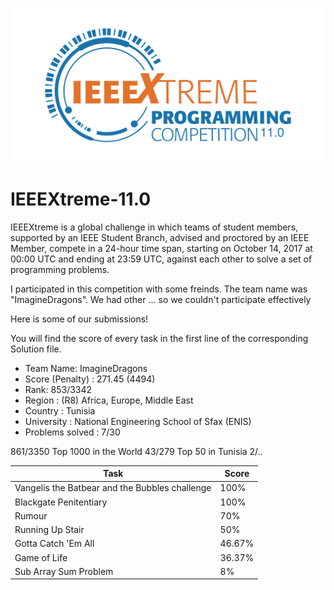 ![alt text](
https://github.com/OmarDahmen/IEEEXtreme-11.0/blob/master/XtremeLogo.svg
"XtremeLogo")
# IEEEXtreme-11.0
IEEEXtreme is a global challenge in which teams of student members, supported by an IEEE Student Branch, advised and proctored by an IEEE Member, compete in a 24-hour time span, starting on October 14, 2017 at 00:00 UTC and ending at 23:59 UTC, against each other to solve a set of programming problems.

I participated in this competition with some freinds. The team name was "ImagineDragons". We had other ... so we couldn't participate effectively

Here is some of our submissions!

You will find the score of every task in the first line of the corresponding Solution file.

* Team Name: ImagineDragons
* Score (Penalty) : 271.45 (4494)
* Rank: 853/3342
* Region : (R8) Africa, Europe, Middle East
* Country : Tunisia
* University : National Engineering School of Sfax (ENIS)
* Problems solved : 7/30 

861/3350  Top 1000 in the World
43/279  Top 50 in Tunisia
2/..

| Task | Score  |
| --- | --- |
| Vangelis the Batbear and the Bubbles challenge | 100% |
| Blackgate Penitentiary | 100% |
| Rumour | 70% |
| Running Up Stair | 50% |
| Gotta Catch 'Em All | 46.67% |
| Game of Life | 36.37% |
| Sub Array Sum Problem | 8% |
